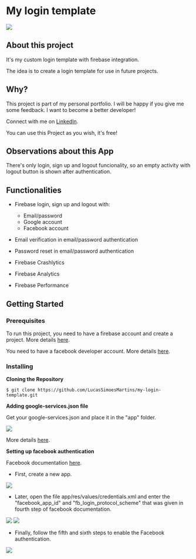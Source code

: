 # My login template

<img src="https://user-images.githubusercontent.com/25203907/66509971-792f6580-eaaa-11e9-97aa-73c1aaaeac7b.png"/>

## About this project

It's my custom login template with firebase integration.

The idea is to create a login template for use in future projects.

## Why?

This project is part of my personal portfolio. I will be happy if you give me some feedback. I want to become a better developer!

Connect with me on [LinkedIn](https://br.linkedin.com/in/lucassimoesmartins).

You can use this Project as you wish, it's free!

## Observations about this App

There's only login, sign up and logout funcionality, so an empty activity with logout button is shown after authentication.

## Functionalities

- Firebase login, sign up and logout with:
  - Email/password
  - Google account
  - Facebook account

- Email verification in email/password authentication

- Password reset in email/password authentication
  
- Firebase Crashlytics

- Firebase Analytics

- Firebase Performance

## Getting Started

### Prerequisites

To run this project, you need to have a firebase account and create a project. More details [here](https://firebase.google.com/docs/android/setup?#create-firebase-project).

You need to have a facebook developer account. More details [here](https://developers.facebook.com).

### Installing

**Cloning the Repository**

```
$ git clone https://github.com/LucasSimoesMartins/my-login-template.git
```

**Adding google-services.json file**

Get your google-services.json and place it in the "app" folder.

<img src="https://user-images.githubusercontent.com/25203907/66263710-aab7e080-e7cd-11e9-8e49-6b408bb01ba3.png"/>

More details [here](https://developers.google.com/android/guides/google-services-plugin#adding_the_json_file).


**Setting up facebook authentication**

Facebook documentation [here](https://developers.facebook.com/docs/facebook-login/android).

- First, create a new app.

<img src="https://user-images.githubusercontent.com/25203907/66506354-9280e380-eaa3-11e9-935f-54bae21e9eac.png"/>

- Later, open the file app/res/values/credentials.xml and enter the "facebook_app_id" and "fb_login_protocol_scheme" that was given in fourth step of facebook documentation.

<img src="https://user-images.githubusercontent.com/25203907/66506552-eee40300-eaa3-11e9-9cd7-f2bd81d29389.png"/>
<img src="https://user-images.githubusercontent.com/25203907/66506972-b690f480-eaa4-11e9-8cdb-3f8366155ca5.png"/>

- Finally, follow the fifth and sixth steps to enable the Facebook authentication.

<img src="https://user-images.githubusercontent.com/25203907/66507320-61a1ae00-eaa5-11e9-95a2-1214cd66d7a9.png"/>
